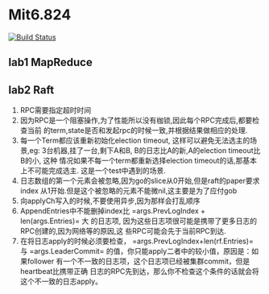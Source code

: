 # Mit6.824
[![Build Status](https://travis-ci.org/yuyang0/mit-6.824.svg?branch=master)](https://travis-ci.org/yuyang0/mit-6.824)

## lab1 MapReduce
## lab2 Raft

   1. RPC需要指定超时时间
   2. 因为RPC是一个阻塞操作,为了性能所以没有枷锁,因此每个RPC完成后,都要检查当前
      的term,state是否和发起rpc的时候一致,并根据结果做相应的处理.
   3. 每一个Term都应该重新初始化election timeout, 这样可以避免无法选主的场景,eg:
      3台机器,挂了一台,剩下A和B, B的日志比A的新,A的election timeout比B的小, 这种
      情况如果不每一个term都重新选择election timeout的话,那基本上不可能完成选主.
      这是一个test中遇到的场景.
   4. 日志数组的第一个元素会被忽略,因为go的slice从0开始,但是raft的paper要求index
      从1开始.但是这个被忽略的元素不能微nil,这主要是为了应付gob
   5. 向applyCh写入的时候,不要使用异步,因为那样会打乱顺序
   6. AppendEntries中不能删掉index比 =args.PrevLogIndex + len(args.Entries)= 大
      的日志项, 因为这些日志项很可能是携带了更多日志的RPC创建的,因为网络等的原因,这
      些RPC可能会先于当前RPC到达.
   7. 在将日志apply的时候必须要检查， =args.PrevLogIndex+len(rf.Entries)= 与
      =args.LeaderCommit= 的值，你只能apply二者中的较小值，原因是：如果follower
      有一个不一致的日志项，这个日志项已经被集群commit，但是heartbeat比携带正确
      日志的RPC先到达，那么你不检查这个条件的话就会将这个不一致的日志apply。

